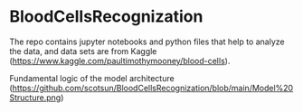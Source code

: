 # BloodCellsRecognization
The repo contains jupyter notebooks and python files that help to analyze the data, and data sets are from Kaggle (https://www.kaggle.com/paultimothymooney/blood-cells).

Fundamental logic of the model architecture
(https://github.com/scotsun/BloodCellsRecognization/blob/main/Model%20Structure.png)
